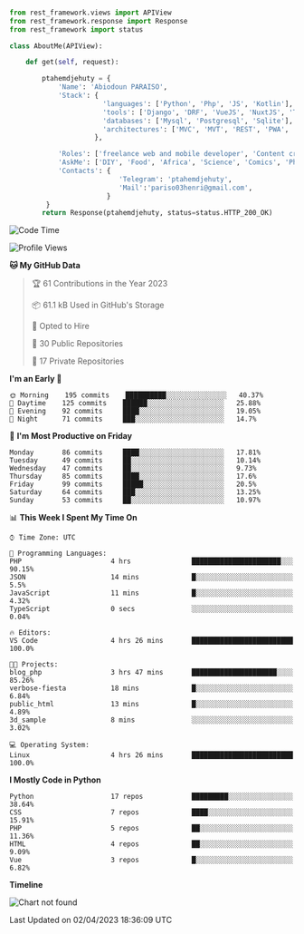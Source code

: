 ###
```python
from rest_framework.views import APIView
from rest_framework.response import Response
from rest_framework import status

class AboutMe(APIView):

    def get(self, request):

        ptahemdjehuty = {
            'Name': 'Abiodoun PARAISO',
            'Stack': {
                       'languages': ['Python', 'Php', 'JS', 'Kotlin'],
                       'tools': ['Django', 'DRF', 'VueJS', 'NuxtJS', 'Threejs' 'React', 'Kotlin', 'Electron'],
                       'databases': ['Mysql', 'Postgresql', 'Sqlite'],
                       'architectures': ['MVC', 'MVT', 'REST', 'PWA', 'SPA', 'MicroServices']
                     },

            'Roles': ['freelance web and mobile developer', 'Content creator', 'Teacher', 'Mentor'],
            'AskMe': ['DIY', 'Food', 'Africa', 'Science', 'Comics', 'Photography', 'Tech', 'Programming'],
            'Contacts': {
                           'Telegram': 'ptahemdjehuty',
                           'Mail':'pariso03henri@gmail.com',
                        }
         }
        return Response(ptahemdjehuty, status=status.HTTP_200_OK)

```                    

<!--START_SECTION:waka-->
![Code Time](http://img.shields.io/badge/Code%20Time-503%20hrs%2054%20mins-blue)

![Profile Views](http://img.shields.io/badge/Profile%20Views-24-blue)

**🐱 My GitHub Data** 

> 🏆 61 Contributions in the Year 2023
 > 
> 📦 61.1 kB Used in GitHub's Storage 
 > 
> 💼 Opted to Hire
 > 
> 📜 30 Public Repositories 
 > 
> 🔑 17 Private Repositories  
 > 
**I'm an Early 🐤** 

```text
🌞 Morning    195 commits    ██████████░░░░░░░░░░░░░░░   40.37% 
🌆 Daytime    125 commits    ██████░░░░░░░░░░░░░░░░░░░   25.88% 
🌃 Evening    92 commits     ████░░░░░░░░░░░░░░░░░░░░░   19.05% 
🌙 Night      71 commits     ███░░░░░░░░░░░░░░░░░░░░░░   14.7%

```
📅 **I'm Most Productive on Friday** 

```text
Monday       86 commits     ████░░░░░░░░░░░░░░░░░░░░░   17.81% 
Tuesday      49 commits     ██░░░░░░░░░░░░░░░░░░░░░░░   10.14% 
Wednesday    47 commits     ██░░░░░░░░░░░░░░░░░░░░░░░   9.73% 
Thursday     85 commits     ████░░░░░░░░░░░░░░░░░░░░░   17.6% 
Friday       99 commits     █████░░░░░░░░░░░░░░░░░░░░   20.5% 
Saturday     64 commits     ███░░░░░░░░░░░░░░░░░░░░░░   13.25% 
Sunday       53 commits     ██░░░░░░░░░░░░░░░░░░░░░░░   10.97%

```


📊 **This Week I Spent My Time On** 

```text
⌚︎ Time Zone: UTC

💬 Programming Languages: 
PHP                      4 hrs               ██████████████████████░░░   90.15% 
JSON                     14 mins             █░░░░░░░░░░░░░░░░░░░░░░░░   5.5% 
JavaScript               11 mins             █░░░░░░░░░░░░░░░░░░░░░░░░   4.32% 
TypeScript               0 secs              ░░░░░░░░░░░░░░░░░░░░░░░░░   0.04%

🔥 Editors: 
VS Code                  4 hrs 26 mins       █████████████████████████   100.0%

🐱‍💻 Projects: 
blog_php                 3 hrs 47 mins       █████████████████████░░░░   85.26% 
verbose-fiesta           18 mins             █░░░░░░░░░░░░░░░░░░░░░░░░   6.84% 
public_html              13 mins             █░░░░░░░░░░░░░░░░░░░░░░░░   4.89% 
3d_sample                8 mins              ░░░░░░░░░░░░░░░░░░░░░░░░░   3.02%

💻 Operating System: 
Linux                    4 hrs 26 mins       █████████████████████████   100.0%

```

**I Mostly Code in Python** 

```text
Python                   17 repos            █████████░░░░░░░░░░░░░░░░   38.64% 
CSS                      7 repos             ████░░░░░░░░░░░░░░░░░░░░░   15.91% 
PHP                      5 repos             ██░░░░░░░░░░░░░░░░░░░░░░░   11.36% 
HTML                     4 repos             ██░░░░░░░░░░░░░░░░░░░░░░░   9.09% 
Vue                      3 repos             █░░░░░░░░░░░░░░░░░░░░░░░░   6.82%

```


**Timeline**

![Chart not found](https://raw.githubusercontent.com/ptahemdjehuty/ptahemdjehuty/main/charts/bar_graph.png) 


 Last Updated on 02/04/2023 18:36:09 UTC
<!--END_SECTION:waka-->
